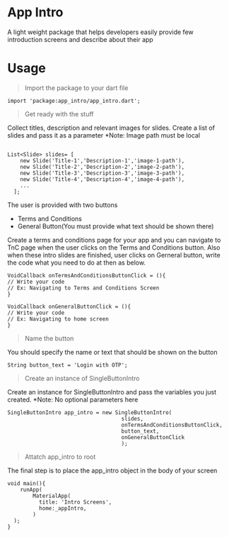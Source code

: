 # App Intro
A light weight package that helps developers easily provide few introduction screens and describe about their app

# Usage
> Import the package to your dart file
```
import 'package:app_intro/app_intro.dart';
```

> Get ready with the stuff

Collect titles, description and relevant images for slides. Create a list of slides and pass it as a parameter
*Note: Image path must be local
```

List<Slide> slides= [
    new Slide('Title-1','Description-1','image-1-path'),
    new Slide('Title-2','Description-2','image-2-path'),
    new Slide('Title-3','Description-3','image-3-path'),
    new Slide('Title-4','Description-4','image-4-path'),
    ...
  ];
```

The user is provided with two buttons
* Terms and Conditions
* General Button(You must provide what text should be shown there)

Create a terms and conditions page for your app and you can navigate to TnC page when the user clicks on the Terms and Conditions button. Also when these intro slides are finished, user clicks on Gerneral button, write the code what you need to do at then as below.

```
VoidCallback onTermsAndConditionsButtonClick = (){
// Write your code
// Ex: Navigating to Terms and Conditions Screen
}

VoidCallback onGeneralButtonClick = (){
// Write your code
// Ex: Navigating to home screen
}
```

> Name the button

You should specify the name or text that should be shown on the button
```
String button_text = 'Login with OTP';
```

> Create an instance of SingleButtonIntro

Create an instance for SingleButtonIntro and pass the variables you just created. 
*Note: No optional parameters here 
```
SingleButtonIntro app_intro = new SingleButtonIntro(
                                    slides,
                                    onTermsAndConditionsButtonClick,
                                    button_text,
                                    onGeneralButtonClick
                                    );
```
> Attatch app_intro to root

The final step is to place the app_intro object in the body of your screen
```
void main(){
    runApp(
        MaterialApp(
          title: 'Intro Screens',
          home:_appIntro,
        )
  );
}
```

